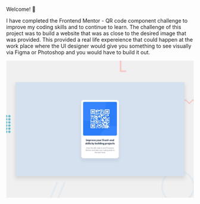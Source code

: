 Welcome! 👋

I have completed the Frontend Mentor - QR code component challenge to improve my coding skills and to continue to learn. The challenge of this project was to build a website that was as close to the desired image that was provided. This provided a real life expereience that could happen at the work place where the UI designer would give you something to see visually via Figma or Photoshop and you would have to build it out.


![Design preview for the QR code component coding challenge](./design/desktop-preview.jpg)


